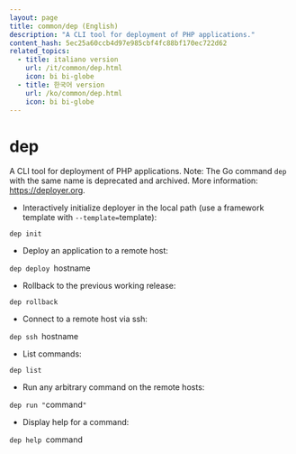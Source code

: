 ```yaml
---
layout: page
title: common/dep (English)
description: "A CLI tool for deployment of PHP applications."
content_hash: 5ec25a60ccb4d97e985cbf4fc88bf170ec722d62
related_topics:
  - title: italiano version
    url: /it/common/dep.html
    icon: bi bi-globe
  - title: 한국어 version
    url: /ko/common/dep.html
    icon: bi bi-globe
---
```

# dep

A CLI tool for deployment of PHP applications.
Note: The Go command `dep` with the same name is deprecated and archived.
More information: <https://deployer.org>.

- Interactively initialize deployer in the local path (use a framework template with `--template=`<span class="tldr-var badge badge-pill bg-dark-lm bg-white-dm text-white-lm text-dark-dm font-weight-bold">template</span>):

`dep init`

- Deploy an application to a remote host:

`dep deploy `<span class="tldr-var badge badge-pill bg-dark-lm bg-white-dm text-white-lm text-dark-dm font-weight-bold">hostname</span>

- Rollback to the previous working release:

`dep rollback`

- Connect to a remote host via ssh:

`dep ssh `<span class="tldr-var badge badge-pill bg-dark-lm bg-white-dm text-white-lm text-dark-dm font-weight-bold">hostname</span>

- List commands:

`dep list`

- Run any arbitrary command on the remote hosts:

`dep run "`<span class="tldr-var badge badge-pill bg-dark-lm bg-white-dm text-white-lm text-dark-dm font-weight-bold">command</span>`"`

- Display help for a command:

`dep help `<span class="tldr-var badge badge-pill bg-dark-lm bg-white-dm text-white-lm text-dark-dm font-weight-bold">command</span>
